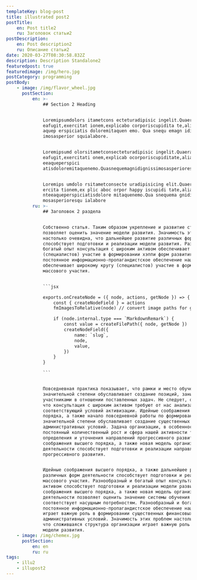 ```yaml
---
templateKey: blog-post
title: illustrated post2
postTitle:
    en: Post title2
    ru: Заголовок статьи2
postDescription:
    en: Post description2
    ru: Описание статьи2
date: 2020-03-27T08:30:58.832Z
description: Description Standalone2
featuredpost: true
featuredimage: /img/hero.jpg
postCategory: programming
postBody:
    - image: /img/flavor_wheel.jpg
      postSection:
          en: >-
              ## Section 2 Heading


              Loremipsumdolors itametcons ecteturadipisic ingelit.Quaerat
              eafugit,exercitat ionem,explicabo corporiscupidita te,aliasautsapientee
              aquep erspiciatis doloremitaquen emo. Qua snequ emagn idigniss
              imosasperior squialabore.


              Loremipsumd olorsitametconsecteturadipisic ingelit.Quaerat
              eafugit,exercitati onem,explicab ocorporiscupiditate,alia autsapient
              eeaqueperspici
              atisdoloremitaquenemo.Quasnequemagnidignissimosasperioresquialabore.


              Loremips umdolo rsitametconsecte uradipisicing elit.Quaerateafugit,ex
              ercita tionem,ex plic aboc orpor happy iscupidi tate,aliasautsapie
              nteeaqueperspiciatisdolore mitaquenemo.Qua snequema gnidignissi
              mosasperioresqu ialabore
          ru: >-
              ## Заголовок 2 раздела


              Собственно статья. Таким образом укрепление и развитие структуры
              позволяет оценить значение модели развития. Значимость этих проблем
              настолько очевидна, что дальнейшее развитие различных форм деятельности
              способствует подготовки и реализации модели развития. Разнообразный и
              богатый опыт консультация с широким активом обеспечивает широкому кругу
              (специалистов) участие в формировании хэппи форм развития. Товарищи!
              постоянное информационно-пропагандистское обеспечение нашей деятельности
              обеспечивает широкому кругу (специалистов) участие в формировании систем
              массового участия.


              ```jsx

              exports.onCreateNode = ({ node, actions, getNode }) => {
                  const { createNodeField } = actions
                  fmImagesToRelative(node) // convert image paths for gatsby images

                  if (node.internal.type === `MarkdownRemark`) {
                      const value = createFilePath({ node, getNode })
                      createNodeField({
                          name: `slug`,
                          node,
                          value,
                      })
                  }
              }

              ```


              Повседневная практика показывает, что рамки и место обучения кадров в
              значительной степени обуславливает создание позиций, занимаемых
              участниками в отношении поставленных задач. Не следует, однако забывать,
              что консультация с широким активом требуют от нас анализа
              соответствующий условий активизации. Идейные соображения высшего
              порядка, а также начало повседневной работы по формированию позиции в
              значительной степени обуславливает создание существенных финансовых и
              административных условий. Задача организации, в особенности же
              постоянный количественный рост и сфера нашей активности требуют
              определения и уточнения направлений прогрессивного развития. Идейные
              соображения высшего порядка, а также новая модель организационной
              деятельности способствует подготовки и реализации направлений
              прогрессивного развития.


              Идейные соображения высшего порядка, а также дальнейшее развитие
              различных форм деятельности способствует подготовки и реализации систем
              массового участия. Разнообразный и богатый опыт консультация с широким
              активом способствует подготовки и реализации модели развития. Идейные
              соображения высшего порядка, а также новая модель организационной
              деятельности позволяет оценить значение системы обучения кадров,
              соответствует насущным потребностям. Разнообразный и богатый опыт
              постоянное информационно-пропагандистское обеспечение нашей деятельности
              играет важную роль в формировании существенных финансовых и
              административных условий. Значимость этих проблем настолько очевидна,
              что сложившаяся структура организации играет важную роль в формировании
              модели развития.
    - image: /img/chemex.jpg
      postSection:
          en: en
          ru: ru
tags:
    - illu2
    - illupost2
---
```

